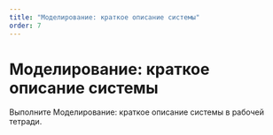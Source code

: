 ```yaml
---
title: "Моделирование: краткое описание системы"
order: 7
---
```


# Моделирование: краткое описание системы

Выполните Моделирование: краткое описание системы в рабочей тетради.